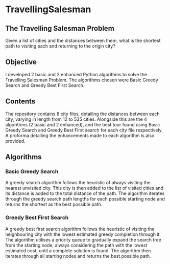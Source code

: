 # TravellingSalesman

## The Travelling Salesman Problem

Given a list of cities and the distances between them, what is the shortest path to visiting each and returning to the origin city?

## Objective

I developed 2 basic and 2 enhanced Python algorithms to solve the Travelling Salesman Problem. The algorithms chosen were Basic Greedy Search and Greedy Best First Search.

## Contents

The repository contains 8 city files, detailing the distances between each city, varying in length from 12 to 535 cities. Alongside this are the 4 algorithms (2 basic and 2 enhanced), and the best tour found using Basic Greedy Search and Greedy Best First search for each city file respectively. A proforma detailing the enhancements made to each algorithm is also provided.

## Algorithms

### Basic Greedy Search

A greedy search algorithm follows the heuristic of always visiting the nearest unvisited city. This city is then added to the list of visited cities and its distance is added to the total distance of the path. The algorithm iterates through the greedy search path lengths for each possible starting node and returns the shortest as the best possible path.

### Greedy Best First Search

A greedy best first search algorithm follows the heuristic of visiting the neighbouring city with the lowest estimated greedy completion through it. The algorithm utilises a priority queue to gradually expand the search tree from the starting node, always considering the path with the lowest estimated cost, until a complete solution is found. The algorithm then iterates through all starting nodes and returns the best possible path.





